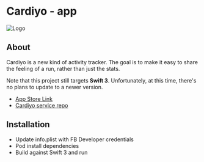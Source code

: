 # Cardiyo - app

![Logo](http://i.imgur.com/pH1XClR.png)

## About
Cardiyo is a new kind of activity tracker. The goal is to make it easy to share the feeling of a run, rather than just the stats.

Note that this project still targets **Swift 3**. Unfortunately, at this time, there's no plans to update to a newer version.

- [App Store Link](https://itunes.apple.com/st/app/cardiyo-social-run-tracker/id1198644231?mt=8)
- [Cardiyo service repo](https://github.com/dpim/cardiyo-service/)

## Installation
- Update info.plist with FB Developer credentials
- Pod install dependencies
- Build against Swift 3 and run